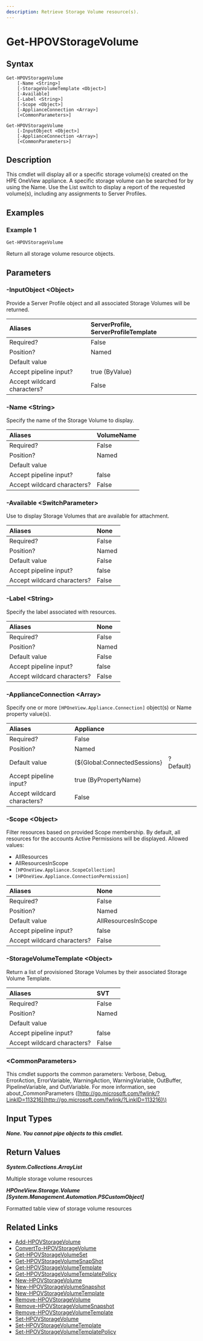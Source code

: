 ```yaml
---
description: Retrieve Storage Volume resource(s).
---
```


# Get-HPOVStorageVolume

## Syntax

```text
Get-HPOVStorageVolume
    [-Name <String>]
    [-StorageVolumeTemplate <Object>]
    [-Available]
    [-Label <String>]
    [-Scope <Object>]
    [-ApplianceConnection <Array>]
    [<CommonParameters>]
```

```text
Get-HPOVStorageVolume
    [-InputObject <Object>]
    [-ApplianceConnection <Array>]
    [<CommonParameters>]
```

## Description

This cmdlet will display all or a specific storage volume\(s\) created on the HPE OneView appliance. A specific storage volume can be searched for by using the Name. Use the List switch to display a report of the requested volume\(s\), including any assignments to Server Profiles.

## Examples

### Example 1

```text
Get-HPOVStorageVolume
```

Return all storage volume resource objects.

## Parameters

### -InputObject &lt;Object&gt;

Provide a Server Profile object and all associated Storage Volumes will be returned.

| Aliases | ServerProfile, ServerProfileTemplate |
| :--- | :--- |
| Required? | False |
| Position? | Named |
| Default value |  |
| Accept pipeline input? | true \(ByValue\) |
| Accept wildcard characters? | False |

### -Name &lt;String&gt;

Specify the name of the Storage Volume to display.

| Aliases | VolumeName |
| :--- | :--- |
| Required? | False |
| Position? | Named |
| Default value |  |
| Accept pipeline input? | false |
| Accept wildcard characters? | False |

### -Available &lt;SwitchParameter&gt;

Use to display Storage Volumes that are available for attachment.

| Aliases | None |
| :--- | :--- |
| Required? | False |
| Position? | Named |
| Default value | False |
| Accept pipeline input? | false |
| Accept wildcard characters? | False |

### -Label &lt;String&gt;

Specify the label associated with resources.

| Aliases | None |
| :--- | :--- |
| Required? | False |
| Position? | Named |
| Default value | False |
| Accept pipeline input? | false |
| Accept wildcard characters? | False |

### -ApplianceConnection &lt;Array&gt;

Specify one or more `[HPOneView.Appliance.Connection]` object\(s\) or Name property value\(s\).

| Aliases | Appliance |  |
| :--- | :--- | :--- |
| Required? | False |  |
| Position? | Named |  |
| Default value | \(${Global:ConnectedSessions} | ? Default\) |
| Accept pipeline input? | true \(ByPropertyName\) |  |
| Accept wildcard characters? | False |  |

### -Scope &lt;Object&gt;

Filter resources based on provided Scope membership. By default, all resources for the accounts Active Permissions will be displayed. Allowed values:

* AllResources
* AllResourcesInScope
* `[HPOneView.Appliance.ScopeCollection]`
* `[HPOneView.Appliance.ConnectionPermission]`

| Aliases | None |
| :--- | :--- |
| Required? | False |
| Position? | Named |
| Default value | AllResourcesInScope |
| Accept pipeline input? | false |
| Accept wildcard characters? | False |

### -StorageVolumeTemplate &lt;Object&gt;

Return a list of provisioned Storage Volumes by their associated Storage Volume Template.

| Aliases | SVT |
| :--- | :--- |
| Required? | False |
| Position? | Named |
| Default value |  |
| Accept pipeline input? | false |
| Accept wildcard characters? | False |

### &lt;CommonParameters&gt;

This cmdlet supports the common parameters: Verbose, Debug, ErrorAction, ErrorVariable, WarningAction, WarningVariable, OutBuffer, PipelineVariable, and OutVariable. For more information, see about\_CommonParameters \([http://go.microsoft.com/fwlink/?LinkID=113216](http://go.microsoft.com/fwlink/?LinkID=113216)\)

## Input Types

_**None. You cannot pipe objects to this cmdlet.**_

## Return Values

_**System.Collections.ArrayList**_ 

Multiple storage volume resources

_**HPOneView.Storage.Volume \[System.Management.Automation.PSCustomObject\]**_

Formatted table view of storage volume resources

## Related Links

* [Add-HPOVStorageVolume](add-hpovstoragevolume.md)
* [ConvertTo-HPOVStorageVolume](convertto-hpovstoragevolume.md)
* [Get-HPOVStorageVolumeSet](get-hpovstoragevolumeset.md)
* [Get-HPOVStorageVolumeSnapShot](get-hpovstoragevolumesnapshot.md)
* [Get-HPOVStorageVolumeTemplate](get-hpovstoragevolumetemplate.md)
* [Get-HPOVStorageVolumeTemplatePolicy](get-hpovstoragevolumetemplatepolicy.md)
* [New-HPOVStorageVolume](new-hpovstoragevolume.md)
* [New-HPOVStorageVolumeSnapshot](new-hpovstoragevolumesnapshot.md)
* [New-HPOVStorageVolumeTemplate](new-hpovstoragevolumetemplate.md)
* [Remove-HPOVStorageVolume](remove-hpovstoragevolume.md)
* [Remove-HPOVStorageVolumeSnapshot](remove-hpovstoragevolumesnapshot.md)
* [Remove-HPOVStorageVolumeTemplate](remove-hpovstoragevolumetemplate.md)
* [Set-HPOVStorageVolume](set-hpovstoragevolume.md)
* [Set-HPOVStorageVolumeTemplate](set-hpovstoragevolumetemplate.md)
* [Set-HPOVStorageVolumeTemplatePolicy](set-hpovstoragevolumetemplatepolicy.md)

